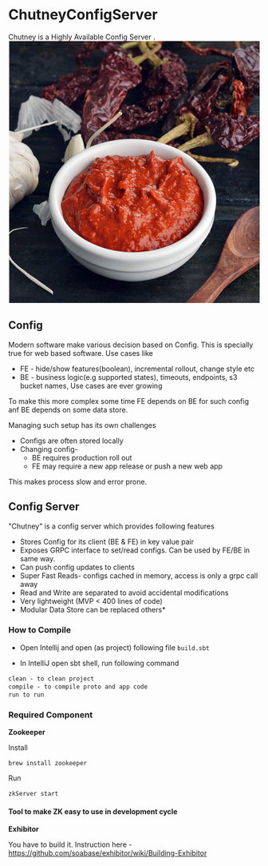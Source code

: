 # ChutneyConfigServer

Chutney is a Highly Available Config Server .
![photo](https://github.com/tuachotu/ChutneyConfigServer/blob/master/Chutney.jpg) 

## Config 
Modern software make various decision based on Config. This is specially true for web based software. Use cases like 
* FE  - hide/show features(boolean), incremental rollout, change style etc
* BE -  business logic(e.g supported states),  timeouts, endpoints, s3 bucket names,
Use cases are ever growing

To make this more complex some time FE depends on BE for such config anf BE depends on some data store.

Managing such setup has its own challenges 
* Configs are often stored locally
* Changing config-
  *  BE  requires production roll out
  *  FE may require a new app release or push a new web app

This makes process slow and error prone.


## Config Server
"Chutney" is a config server which provides following features
* Stores Config for its client (BE & FE) in key value pair
* Exposes GRPC interface to set/read configs. Can be used by FE/BE in same way.
* Can push config updates to clients
* Super Fast Reads- configs cached in memory,  access is only a grpc call away
* Read and Write are separated to avoid accidental modifications
* Very lightweight (MVP < 400 lines of code)
* Modular Data Store can be replaced others*

### How to Compile

 * Open Intellij and open (as project) following file
`build.sbt`

 * In IntelliJ open sbt shell, run following command

 ```
 clean - to clean project
 compile - to compile proto and app code
 run to run
 ```


### Required Component

 **Zookeeper**

 Install
 ```
 brew install zookeeper
 ```

 Run

 ```
zkServer start
```


#### Tool to make ZK easy to use in development cycle

**Exhibitor**

 You have to build it. Instruction here - https://github.com/soabase/exhibitor/wiki/Building-Exhibitor


